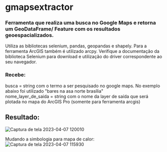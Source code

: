 # gmapsextractor
### Ferramenta que realiza uma busca no Google Maps e retorna um GeoDataFrame/ Feature com os resultados geoespacializados.<br>
Utiliza as bibliotecas selenium, pandas, geopandas e shapely. Para a ferramenta ArcGIS também é utilizado arcpy.
Verifique a documentação da biblioteca Selenium para download e utilização do driver correspondente ao seu navegador.

### Recebe:
busca = string com o termo a ser pesquisado no google maps. No exemplo abaixo foi utilizado "bares na asa norte brasília"<br>
nome_layer_de_saida = string com o nome da layer de saída que será plotada no mapa do ArcGIS Pro (somente para ferramenta arcgis)

## Resultado:
![Captura de tela 2023-04-07 120010](https://user-images.githubusercontent.com/102811643/230632878-0470163d-3972-4e11-a9e5-9ade363ec4ec.png)

Mudando a simbologia para mapa de calor:
![Captura de tela 2023-04-07 115930](https://user-images.githubusercontent.com/102811643/230632924-b3832b84-3885-4d1a-a9c1-465523a8697e.png)
